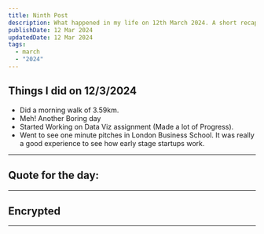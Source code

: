 ```yaml
---
title: Ninth Post
description: What happened in my life on 12th March 2024. A short recap
publishDate: 12 Mar 2024
updatedDate: 12 Mar 2024
tags:
  - march
  - "2024"
---
```


## Things I did on 12/3/2024

- Did a morning walk of 3.59km.
- Meh! Another Boring day
- Started Working on Data Viz assignment (Made a lot of Progress).
- Went to see one minute pitches in London Business School. It was really a good experience to see how early stage startups work.
---

## Quote for the day:

> 

---

## Encrypted



---
